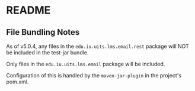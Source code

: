 # README

## File Bundling Notes

As of v5.0.4, any files in the `edu.iu.uits.lms.email.rest` package will NOT be included in the test-jar bundle.

Only files in the `edu.iu.uits.lms.email` package will be included.

Configuration of this is handled by the `maven-jar-plugin` in the project's pom.xml.

